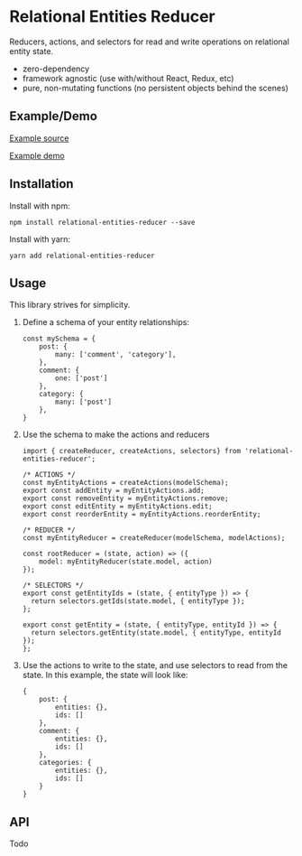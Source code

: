 # Relational Entities Reducer

Reducers, actions, and selectors for read and write operations on relational entity state.
- zero-dependency
- framework agnostic (use with/without React, Redux, etc)
- pure, non-mutating functions (no persistent objects behind the scenes)


## Example/Demo

[Example source](https://github.com/brietsparks/relational-entities-reducer-examples)

[Example demo](https://brietsparks.github.io/relational-entities-reducer-examples)

## Installation

Install with npm:

`npm install relational-entities-reducer --save`

Install with yarn:

`yarn add relational-entities-reducer`

## Usage

This library strives for simplicity.

1. Define a schema of your entity relationships:
    
    ```
    const mySchema = {
        post: {
            many: ['comment', 'category'],
        },
        comment: {
            one: ['post']
        },
        category: {
            many: ['post']
        },
    } 
    ```

2. Use the schema to make the actions and reducers
    ```
    import { createReducer, createActions, selectors} from 'relational-entities-reducer';
    
    /* ACTIONS */
    const myEntityActions = createActions(modelSchema);
    export const addEntity = myEntityActions.add;
    export const removeEntity = myEntityActions.remove;
    export const editEntity = myEntityActions.edit;
    export const reorderEntity = myEntityActions.reorderEntity;
    
    /* REDUCER */
    const myEntityReducer = createReducer(modelSchema, modelActions);
    
    const rootReducer = (state, action) => ({
        model: myEntityReducer(state.model, action)    
    });
    
    /* SELECTORS */
    export const getEntityIds = (state, { entityType }) => {
      return selectors.getIds(state.model, { entityType });
    };
    
    export const getEntity = (state, { entityType, entityId }) => {
      return selectors.getEntity(state.model, { entityType, entityId });
    };
    ``` 
3. Use the actions to write to the state, and use selectors to read from the state.
In this example, the state will look like:

    ```
    {
        post: {
            entities: {},
            ids: []
        },
        comment: {
            entities: {},
            ids: []
        },
        categories: {
            entities: {},
            ids: []
        } 
    }
    ```

## API
Todo
